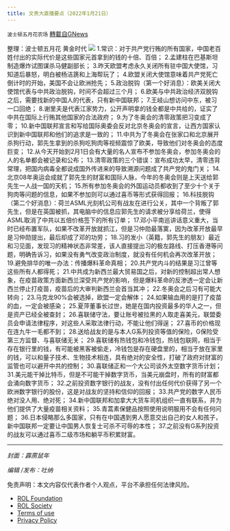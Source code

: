 ```yaml
---
title: 文贵大直播要点（2022年1月21日）
---
```

`波士顿五月花农场` [轉載自GNews](https://gnews.org/zh-hans/1890770/)

整理：波士顿五月花 黄金时代
![](https://assets.gnews.org/wp-content/uploads/2022/01/20220121-2.jpg)
1.常识：对于共产党行贿的所有国家，中国老百姓付出的实际代价是这些国家元首拿到的钱的十倍、百倍；
2.孟建柱在巴基斯坦制造爆炸试图谋杀马健副部长；
3.昨天欧盟考虑永久关闭所有驻中国大使馆，习知道后暴怒，明白被杨洁篪和上海帮玩了；
4.欧盟关闭大使馆意味着共产党死亡倒计时的开始，美国不会让欧洲抢先；
5.政治脱钩（第一个好消息）：欧美关闭大使馆代表与中共政治脱钩，时间不会超过三个月；
6.欧美与中共政治经济双脱钩之后，需要找新的中国人的代表，只有新中国联邦；
7.王岐山想访问中东，被习一口回绝；
8.谢里夫是代表江家势力，公开声明拿的钱全都是中共给的，证实了中共在国际上行贿其他国家的合法政府；
9.为了冬奥会的清零政策把习变成了零；
10.新中国联邦宣言和写给国际奥委会反对北京冬奥会的宣言，让西方国家认识到新中国联邦和他们的追求是一致的；
11.中共为了冬奥会在张家口和北京展开杀狗行动，郭先生拿到的杀狗吃狗肉等视频震惊了欧美，导致他们对冬奥会的态度巨变；
12.从今天开始到2月1日会有大量的名人宣布不参加冬奥会，参加冬奥会的人的名单都会被记录和公布；
13.清零政策的三个错误：宣布成功太早，清零违背常理，把国内病毒全都说成国外传进来的导致溯源问题成了共产党的鬼门关；
14.北京08年奥运会成就了郭先生的财富和国际人脉，今年的冬奥会则是上天送给郭先生一人战一国的天机；
15.所有参加冬奥会的外国运动员都收到了至少十个关于狗肉等问题的信息，如果不参加则可以通过喜币等形式获得回报；
16.科技脱钩（第二个好消息）：荷兰ASML光刻机公司有战友在进行公关，其中一个背叛了郭先生，但是在英国被抓，其电脑中的信息应郭先生的请求被分享给荷兰，使得ASML取消了中共以五倍价格签下的所有订单；
17.邓小平南巡讲话意义重大，当时已经布置军队，如果不改革开放就抓江，但是习仲勋最落寞，因为改革开放最早是习仲勋提出，最后却成了邓的功劳；
18.习的发小（英籍，郭先生的朋友）最近和习见面，发现习的精神状态非常差，该人直接提出习的极左路线、打压香港等问题，明确告诉习，如果没有勇气改变政治制度，就没有任何机会再次改革开放；
19.避免排华的唯一办法：传播爆料革命真相；
20.共产党内斗的结果是习江曾等这些所有人都得死；
21.中共成为新西兰最大贸易国之后，对新的控制超出常人想象，在疫苗政策方面新西兰深受共产党的影响，但是爆料革命的反渗透一定会让新西兰停止打疫苗，疫苗后的大审判新西兰会首当其冲；
22.冬奥会之后习有可能大转向；
23.马克龙90%会被选掉，欧盟一定会解体；
24.如果输血用的是打了疫苗的血，一定会被感染；
25.夏萍董事长过世，她是在国内投资最多的华人之一，但是资产已经全被查封；
26.喜联储守法，要让账号被拉黑的人取走喜美元，联盟委员会申请法律程序，对这些人采取法律行动，不能让他们得逞；
27.喜币的价格现在连九牛一毛都不到；
28.送给战友的是与本人G系列投资等值的保险，G保险受第三方监督、与喜联储无关；
29.喜联储有热钱包和冷钱包，热钱包联网，相当于存在银行里的钱，有可能被黑客被偷走，冷钱包是存在硬盘里的，相当于放在家里的钱，可以和量子技术、生物技术相连，具有绝对的安全性，打破了政府对财富的监管也可以避开中共的控制；
30.喜联储正和一个大公司谈外太空数字货币计划；
31.美元能干掉比特币，但是不可能干掉数字货币，当美元崩盘时，所有的财富都会涌向数字货币；
32.之前投资数字银行的战友，没有付出任何代价获得了另一个欧洲数字银行的股份，这是对战友的坚持和信仰的回报；
33.共产党的数字人民币绝对没人用、绝对死；
34.新中国联邦和加拿大大货车司机组织一直有联系，并为他们提供了大量疫苗相关资料；
35.青蒿素保健品按照使用说明服用不会有任何问题；
36.日本侵略那么多国家，只有在中国遇到男人愿意交出自己的女人和孩子，新中国联邦一定要让中国男人恢复士可杀不可辱的本性；
37.之前没有G系列投资的战友可以通过喜币二级市场和躺平币积累财富。

* * *

*封面：霹雳鼠年*

*编辑 /发布：吐纳*

 

免责声明：本文内容仅代表作者个人观点，平台不承担任何法律风险。

- [ROL Foundation](https://rolfoundation.org/)
- [ROL Society](https://rolsociety.org/)
- [Terms of use](https://gnews.org/terms-of-use-3/)
- [Privacy Policy](https://gnews.org/privacy-policy/)
